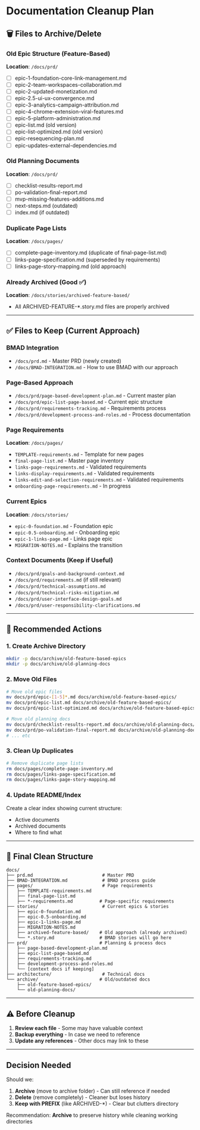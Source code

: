 # Documentation Cleanup Plan

## 🗑️ Files to Archive/Delete

### Old Epic Structure (Feature-Based)
**Location**: `/docs/prd/`
- [ ] epic-1-foundation-core-link-management.md
- [ ] epic-2-team-workspaces-collaboration.md
- [ ] epic-2-updated-monetization.md
- [ ] epic-2.5-ui-ux-convergence.md
- [ ] epic-3-analytics-campaign-attribution.md
- [ ] epic-4-chrome-extension-viral-features.md
- [ ] epic-5-platform-administration.md
- [ ] epic-list.md (old version)
- [ ] epic-list-optimized.md (old version)
- [ ] epic-resequencing-plan.md
- [ ] epic-updates-external-dependencies.md

### Old Planning Documents
**Location**: `/docs/prd/`
- [ ] checklist-results-report.md
- [ ] po-validation-final-report.md
- [ ] mvp-missing-features-additions.md
- [ ] next-steps.md (outdated)
- [ ] index.md (if outdated)

### Duplicate Page Lists
**Location**: `/docs/pages/`
- [ ] complete-page-inventory.md (duplicate of final-page-list.md)
- [ ] links-page-specification.md (superseded by requirements)
- [ ] links-page-story-mapping.md (old approach)

### Already Archived (Good ✅)
**Location**: `/docs/stories/archived-feature-based/`
- All ARCHIVED-FEATURE-*.story.md files are properly archived

---

## ✅ Files to Keep (Current Approach)

### BMAD Integration
- `/docs/prd.md` - Master PRD (newly created)
- `/docs/BMAD-INTEGRATION.md` - How to use BMAD with our approach

### Page-Based Approach
- `/docs/prd/page-based-development-plan.md` - Current master plan
- `/docs/prd/epic-list-page-based.md` - Current epic structure
- `/docs/prd/requirements-tracking.md` - Requirements process
- `/docs/prd/development-process-and-roles.md` - Process documentation

### Page Requirements
**Location**: `/docs/pages/`
- `TEMPLATE-requirements.md` - Template for new pages
- `final-page-list.md` - Master page inventory
- `links-page-requirements.md` - Validated requirements
- `links-display-requirements.md` - Validated requirements
- `links-edit-and-selection-requirements.md` - Validated requirements
- `onboarding-page-requirements.md` - In progress

### Current Epics
**Location**: `/docs/stories/`
- `epic-0-foundation.md` - Foundation epic
- `epic-0.5-onboarding.md` - Onboarding epic
- `epic-1-links-page.md` - Links page epic
- `MIGRATION-NOTES.md` - Explains the transition

### Context Documents (Keep if Useful)
- `/docs/prd/goals-and-background-context.md`
- `/docs/prd/requirements.md` (if still relevant)
- `/docs/prd/technical-assumptions.md`
- `/docs/prd/technical-risks-mitigation.md`
- `/docs/prd/user-interface-design-goals.md`
- `/docs/prd/user-responsibility-clarifications.md`

---

## 🎯 Recommended Actions

### 1. Create Archive Directory
```bash
mkdir -p docs/archive/old-feature-based-epics
mkdir -p docs/archive/old-planning-docs
```

### 2. Move Old Files
```bash
# Move old epic files
mv docs/prd/epic-[1-5]*.md docs/archive/old-feature-based-epics/
mv docs/prd/epic-list.md docs/archive/old-feature-based-epics/
mv docs/prd/epic-list-optimized.md docs/archive/old-feature-based-epics/

# Move old planning docs
mv docs/prd/checklist-results-report.md docs/archive/old-planning-docs/
mv docs/prd/po-validation-final-report.md docs/archive/old-planning-docs/
# ... etc
```

### 3. Clean Up Duplicates
```bash
# Remove duplicate page lists
rm docs/pages/complete-page-inventory.md
rm docs/pages/links-page-specification.md
rm docs/pages/links-page-story-mapping.md
```

### 4. Update README/Index
Create a clear index showing current structure:
- Active documents
- Archived documents
- Where to find what

---

## 📁 Final Clean Structure

```
docs/
├── prd.md                          # Master PRD
├── BMAD-INTEGRATION.md             # BMAD process guide
├── pages/                          # Page requirements
│   ├── TEMPLATE-requirements.md
│   ├── final-page-list.md
│   ├── *-requirements.md          # Page-specific requirements
├── stories/                        # Current epics & stories
│   ├── epic-0-foundation.md
│   ├── epic-0.5-onboarding.md
│   ├── epic-1-links-page.md
│   ├── MIGRATION-NOTES.md
│   ├── archived-feature-based/    # Old approach (already archived)
│   └── *.story.md                 # BMAD stories will go here
├── prd/                           # Planning & process docs
│   ├── page-based-development-plan.md
│   ├── epic-list-page-based.md
│   ├── requirements-tracking.md
│   ├── development-process-and-roles.md
│   └── [context docs if keeping]
├── architecture/                   # Technical docs
└── archive/                       # Old/outdated docs
    ├── old-feature-based-epics/
    └── old-planning-docs/
```

---

## ⚠️ Before Cleanup

1. **Review each file** - Some may have valuable context
2. **Backup everything** - In case we need to reference
3. **Update any references** - Other docs may link to these

---

## Decision Needed

Should we:
1. **Archive** (move to archive folder) - Can still reference if needed
2. **Delete** (remove completely) - Cleaner but loses history
3. **Keep with PREFIX** (like ARCHIVED-*) - Clear but clutters directory

Recommendation: **Archive** to preserve history while cleaning working directories